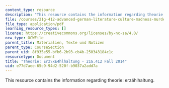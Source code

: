 ```yaml
---
content_type: resource
description: "This resource contains the information regarding theorie: erz\xE4hlhaltung."
file: /courses/21g-412-advanced-german-literature-culture-madness-murder-mysteries-fall-2014/e77d7aee65c994d2520fb9037a2add7a_MIT21G_412F14_Wo11-13_Erz.pdf
file_type: application/pdf
learning_resource_types: []
license: https://creativecommons.org/licenses/by-nc-sa/4.0/
ocw_type: OCWFile
parent_title: Materialien, Texte und Notizen
parent_type: CourseSection
parent_uid: 8f935e55-bfb6-2b93-cb4b-250343184c1c
resourcetype: Document
title: "Theorie: Erz\xE4hlhaltung - 21G.412 Fall 2014"
uid: e77d7aee-65c9-94d2-520f-b9037a2add7a
---
```

This resource contains the information regarding theorie: erzählhaltung.